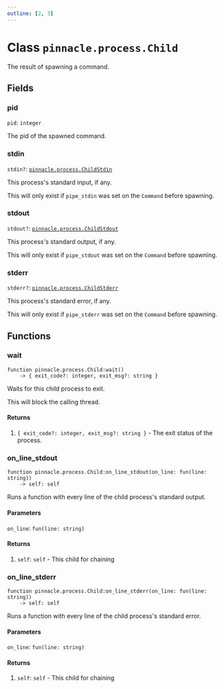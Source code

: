 ```yaml
---
outline: [2, 3]
---
```


# Class `pinnacle.process.Child`


The result of spawning a command.

## Fields

### pid

`pid`: <code>integer</code>

The pid of the spawned command.

### stdin <Badge type="danger" text="nullable" />

`stdin?`: <code><a href="/lua-reference/0.1.0/classes/pinnacle.process.ChildStdin">pinnacle.process.ChildStdin</a></code>

This process's standard input, if any.

This will only exist if `pipe_stdin` was set on the `Command` before spawning.

### stdout <Badge type="danger" text="nullable" />

`stdout?`: <code><a href="/lua-reference/0.1.0/classes/pinnacle.process.ChildStdout">pinnacle.process.ChildStdout</a></code>

This process's standard output, if any.

This will only exist if `pipe_stdout` was set on the `Command` before spawning.

### stderr <Badge type="danger" text="nullable" />

`stderr?`: <code><a href="/lua-reference/0.1.0/classes/pinnacle.process.ChildStderr">pinnacle.process.ChildStderr</a></code>

This process's standard error, if any.

This will only exist if `pipe_stderr` was set on the `Command` before spawning.


## Functions

### <Badge type="method" text="method" /> wait

<div class="language-lua"><pre><code>function pinnacle.process.Child:wait()
    -> { exit_code?: integer, exit_msg?: string }</code></pre></div>

Waits for this child process to exit.

This will block the calling thread.




#### Returns

1. <code>{ exit_code?: integer, exit_msg?: string }</code> - The exit status of the process.




### <Badge type="method" text="method" /> on_line_stdout

<div class="language-lua"><pre><code>function pinnacle.process.Child:on_line_stdout(on_line: fun(line: string))
    -> self: self</code></pre></div>

Runs a function with every line of the child process's standard output.



#### Parameters

`on_line`: <code>fun(line: string)</code>



#### Returns

1. `self`: <code>self</code> - This child for chaining




### <Badge type="method" text="method" /> on_line_stderr

<div class="language-lua"><pre><code>function pinnacle.process.Child:on_line_stderr(on_line: fun(line: string))
    -> self: self</code></pre></div>

Runs a function with every line of the child process's standard error.



#### Parameters

`on_line`: <code>fun(line: string)</code>



#### Returns

1. `self`: <code>self</code> - This child for chaining



